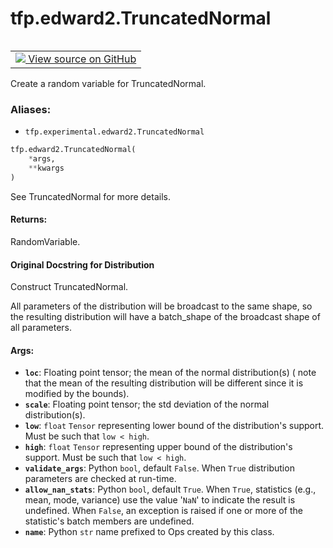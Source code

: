 <div itemscope itemtype="http://developers.google.com/ReferenceObject">
<meta itemprop="name" content="tfp.edward2.TruncatedNormal" />
<meta itemprop="path" content="Stable" />
</div>

# tfp.edward2.TruncatedNormal


<table class="tfo-notebook-buttons tfo-api" align="left">

<td>
  <a target="_blank" href="https://github.com/tensorflow/probability/blob/master/tensorflow_probability/python/experimental/edward2/interceptor.py">
    <img src="https://www.tensorflow.org/images/GitHub-Mark-32px.png" />
    View source on GitHub
  </a>
</td></table>



Create a random variable for TruncatedNormal.

### Aliases:

* `tfp.experimental.edward2.TruncatedNormal`


``` python
tfp.edward2.TruncatedNormal(
    *args,
    **kwargs
)
```



<!-- Placeholder for "Used in" -->

See TruncatedNormal for more details.

#### Returns:

RandomVariable.


#### Original Docstring for Distribution

Construct TruncatedNormal.

All parameters of the distribution will be broadcast to the same shape,
so the resulting distribution will have a batch_shape of the broadcast
shape of all parameters.

#### Args:


* <b>`loc`</b>: Floating point tensor; the mean of the normal distribution(s) (
  note that the mean of the resulting distribution will be different
  since it is modified by the bounds).
* <b>`scale`</b>: Floating point tensor; the std deviation of the normal
  distribution(s).
* <b>`low`</b>: `float` `Tensor` representing lower bound of the distribution's
  support. Must be such that `low < high`.
* <b>`high`</b>: `float` `Tensor` representing upper bound of the distribution's
  support. Must be such that `low < high`.
* <b>`validate_args`</b>: Python `bool`, default `False`. When `True` distribution
  parameters are checked at run-time.
* <b>`allow_nan_stats`</b>: Python `bool`, default `True`. When `True`,
  statistics (e.g., mean, mode, variance) use the value '`NaN`' to
  indicate the result is undefined. When `False`, an exception is raised
  if one or more of the statistic's batch members are undefined.
* <b>`name`</b>: Python `str` name prefixed to Ops created by this class.